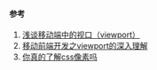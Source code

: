 

#### 参考
1. [浅谈移动端中的视口（viewport）](https://juejin.im/post/5bb6c62be51d450e47142c60)
2. [移动前端开发之viewport的深入理解](https://www.cnblogs.com/2050/p/3877280.html)
3. [你真的了解css像素吗](https://juejin.im/post/5b95a8186fb9a05cd7772455)